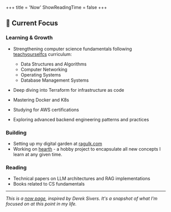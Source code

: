 +++
title = 'Now'
ShowReadingTime = false
+++
## 🎯 Current Focus

### Learning & Growth

- Strengthening computer science fundamentals following [teachyourselfcs](https://teachyourselfcs.com/) curriculum:

  - Data Structures and Algorithms
  - Computer Networking
  - Operating Systems
  - Database Management Systems
- Deep diving into Terraform for infrastructure as code
- Mastering Docker and K8s
- Studying for AWS certifications
- Exploring advanced backend engineering patterns and practices

### Building

- Setting up my digital garden at [ragulk.com](https://ragulk.com)
- Working on [hearth](https://github.com/ragul-kachiappan/hearth/) - a hobby project to encapsulate all new concepts I learn at any given time.

### Reading

- Technical papers on LLM architectures and RAG implementations
- Books related to CS fundamentals

---
_This is a [now page](https://nownownow.com/about), inspired by Derek Sivers. It's a snapshot of what I'm focused on at this point in my life._

